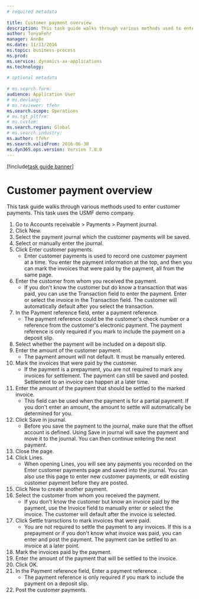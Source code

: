 ```yaml
--- 
# required metadata 
 
title: Customer payment overview
description: This task guide walks through various methods used to enter customer payments. 
author: TonyaFehr 
manager: AnnBe 
ms.date: 11/11/2016
ms.topic: business-process 
ms.prod:  
ms.service: dynamics-ax-applications 
ms.technology:  
 
# optional metadata 
 
# ms.search.form:   
audience: Application User 
# ms.devlang:  
# ms.reviewer: tfehr 
ms.search.scope: Operations 
# ms.tgt_pltfrm:  
# ms.custom:  
ms.search.region: Global
# ms.search.industry: 
ms.author: tfehr 
ms.search.validFrom: 2016-06-30 
ms.dyn365.ops.version: Version 7.0.0 
---
```


[!include[task guide banner](.../includes/task-guide-banner.md)]

# Customer payment overview

This task guide walks through various methods used to enter customer payments. This task uses the USMF demo company.

1. Go to Accounts receivable > Payments > Payment journal.
2. Click New.
3. Select the payment journal which the customer payments will be saved.
4. Select or manually enter the journal.
5. Click Enter customer payments.
    * Enter customer payments is used to record one customer payment at a time. You enter the payment information at the top, and then you can mark the invoices that were paid by the payment, all from the same page.  
6. Enter the customer from whom you received the payment.
    * If you don't know the customer but do know a transaction that was paid, you can use the Transaction field to enter the payment. Enter or select the invoice in the Transaction field. The customer will automatically default after you select the transaction.  
7. In the Payment reference field, enter a payment reference.
    * The payment reference could be the customer's check number or a reference from the customer's electronic payment. The payment reference is only required if you mark to include the payment on a deposit slip.  
8. Select whether the payment will be included on a deposit slip. 
9. Enter the amount of the customer payment.
    * The payment amount will not default. It must be manually entered.  
10. Mark the invoices that were paid by the customer.
    * If the payment is a prepayment, you are not required to mark any invoices for settlement. The payment can still be saved and posted. Settlement to an invoice can happen at a later time.  
11. Enter the amount of the payment that should be settled to the marked invoice. 
    * This field can be used when the payment is for a partial payment. If you don't enter an amount, the amount to settle will automatically be determined for you.  
12. Click Save in journal.
    * Before you save the payment to the journal, make sure that the offset account is defined. Using Save in journal will save the payment and move it to the journal. You can then continue entering the next payment.  
13. Close the page.
14. Click Lines.
    * When opening Lines, you will see any payments you recorded on the Enter customer payments page and saved into the journal. You can also use this page to enter new customer payments, or edit existing customer payment before they are posted.  
15. Click New to create another payment. 
16. Select the customer from whom you received the payment.
    * If you don't know the customer but know an invoice paid by the payment, use the Invoice field to manually enter or select the invoice. The customer will default after the invoice is selected.  
17. Click Settle transctions to mark invoices that were paid.
    * You are not required to settle the payment to any invoices. If this is a prepayment or if you don't know what invoice was paid, you can enter and post the payment. The payment can be settled to an invoice at a later point.  
18. Mark the invoices paid by the payment. 
19. Enter the amount of the payment that will be settled to the invoice.
20. Click OK.
21. In the Payment reference field, Enter a payment reference. .
    * The payment reference is only required if you mark to include the payment on a deposit slip.  
22. Post the customer payments. 


